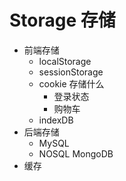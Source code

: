 # Storage 存储
  - 前端存储
    - localStorage
    - sessionStorage
    - cookie
    存储什么 
      - 登录状态
      - 购物车 
    - indexDB
  - 后端存储
    - MySQL 
    - NOSQL MongoDB
  - 缓存



